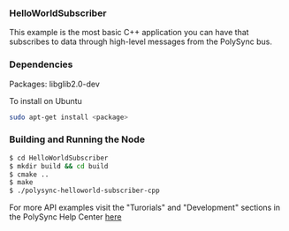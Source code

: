 ### HelloWorldSubscriber

This example is the most basic C++ application you can have that subscribes to data through high-level messages from the PolySync bus.

### Dependencies

Packages: libglib2.0-dev

To install on Ubuntu

```bash
sudo apt-get install <package>
```

### Building and Running the Node

```bash
$ cd HelloWorldSubscriber 
$ mkdir build && cd build
$ cmake ..
$ make
$ ./polysync-helloworld-subscriber-cpp
```

For more API examples visit the "Turorials" and "Development" sections in the PolySync Help Center [here](https://help.polysync.io/articles/)